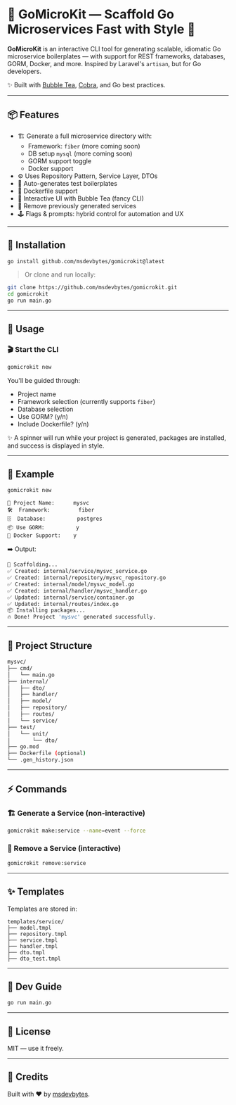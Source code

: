 # 🧰 GoMicroKit — Scaffold Go Microservices Fast with Style 🚀

**GoMicroKit** is an interactive CLI tool for generating scalable, idiomatic Go microservice boilerplates — with support for REST frameworks, databases, GORM, Docker, and more. Inspired by Laravel's
`artisan`, but for Go developers.

✨ Built with [Bubble Tea](https://github.com/charmbracelet/bubbletea), [Cobra](https://github.com/spf13/cobra), and Go best practices.

---

## 📦 Features

- 🏗️ Generate a full microservice directory with:
  - Framework: `fiber` (more coming soon)
  - DB setup `mysql` (more coming soon)
  - GORM support toggle
  - Docker support
- ⚙️ Uses Repository Pattern, Service Layer, DTOs
- 🧪 Auto-generates test boilerplates
- 🐳 Dockerfile support
- 🌈 Interactive UI with Bubble Tea (fancy CLI)
- 🧽 Remove previously generated services
- 🕹️ Flags & prompts: hybrid control for automation and UX

---

## 🔧 Installation

```bash
go install github.com/msdevbytes/gomicrokit@latest
```

> Or clone and run locally:

```bash
git clone https://github.com/msdevbytes/gomicrokit.git
cd gomicrokit
go run main.go
```

---

## 🚀 Usage

### 🎬 Start the CLI

```bash
gomicrokit new
```

You'll be guided through:

- Project name
- Framework selection (currently supports `fiber`)
- Database selection
- Use GORM? (y/n)
- Include Dockerfile? (y/n)

✨ A spinner will run while your project is generated, packages are installed, and success is displayed in style.

---

## 🧪 Example

```bash
gomicrokit new
```

```
🧱 Project Name:      mysvc
🛠️  Framework:         fiber
🗄️  Database:          postgres
📦 Use GORM:          y
🐳 Docker Support:    y
```

➡️ Output:

```bash
📁 Scaffolding...
✅ Created: internal/service/mysvc_service.go
✅ Created: internal/repository/mysvc_repository.go
✅ Created: internal/model/mysvc_model.go
✅ Created: internal/handler/mysvc_handler.go
✅ Updated: internal/service/container.go
✅ Updated: internal/routes/index.go
📦 Installing packages...
🔥 Done! Project 'mysvc' generated successfully.
```

---

## 📁 Project Structure

```bash
mysvc/
├── cmd/
│   └── main.go
├── internal/
│   ├── dto/
│   ├── handler/
│   ├── model/
│   ├── repository/
│   ├── routes/
│   └── service/
├── test/
│   └── unit/
│       └── dto/
├── go.mod
├── Dockerfile (optional)
└── .gen_history.json
```

---

## ⚡ Commands

### 🏗️ Generate a Service (non-interactive)

```bash
gomicrokit make:service --name=event --force
```

### 🧼 Remove a Service (interactive)

```bash
gomicrokit remove:service
```

---

## ✨ Templates

Templates are stored in:

```
templates/service/
├── model.tmpl
├── repository.tmpl
├── service.tmpl
├── handler.tmpl
├── dto.tmpl
├── dto_test.tmpl
```

---

## 📖 Dev Guide

```bash
go run main.go
```

---

## 📄 License

MIT — use it freely.

---

## 💬 Credits

Built with ❤️ by [msdevbytes](https://github.com/msdevbytes).
